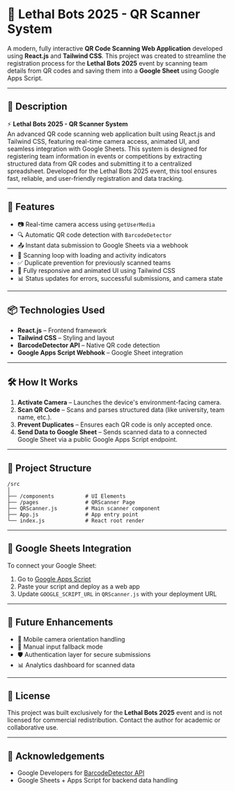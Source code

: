 # 🤖 Lethal Bots 2025 - QR Scanner System

A modern, fully interactive **QR Code Scanning Web Application** developed using **React.js** and **Tailwind CSS**. This project was created to streamline the registration process for the **Lethal Bots 2025** event by scanning team details from QR codes and saving them into a **Google Sheet** using Google Apps Script.

---

## 📌 Description

⚡ **Lethal Bots 2025 - QR Scanner System**  
An advanced QR code scanning web application built using React.js and Tailwind CSS, featuring real-time camera access, animated UI, and seamless integration with Google Sheets. This system is designed for registering team information in events or competitions by extracting structured data from QR codes and submitting it to a centralized spreadsheet. Developed for the Lethal Bots 2025 event, this tool ensures fast, reliable, and user-friendly registration and data tracking.


---

## 🚀 Features

- 📷 Real-time camera access using `getUserMedia`
- 🔍 Automatic QR code detection with `BarcodeDetector`
- 📤 Instant data submission to Google Sheets via a webhook
- 🔁 Scanning loop with loading and activity indicators
- ✅ Duplicate prevention for previously scanned teams
- 🎨 Fully responsive and animated UI using Tailwind CSS
- 📊 Status updates for errors, successful submissions, and camera state

---

## 📦 Technologies Used

- **React.js** – Frontend framework
- **Tailwind CSS** – Styling and layout
- **BarcodeDetector API** – Native QR code detection
- **Google Apps Script Webhook** – Google Sheet integration

---

## 🛠️ How It Works

1. **Activate Camera** – Launches the device's environment-facing camera.
2. **Scan QR Code** – Scans and parses structured data (like university, team name, etc.).
3. **Prevent Duplicates** – Ensures each QR code is only accepted once.
4. **Send Data to Google Sheet** – Sends scanned data to a connected Google Sheet via a public Google Apps Script endpoint.

---

## 📁 Project Structure

```
/src
│
├── /components          # UI Elements
├── /pages               # QRScanner Page
├── QRScanner.js         # Main scanner component
├── App.js               # App entry point
└── index.js             # React root render
```

---

## 🔐 Google Sheets Integration

To connect your Google Sheet:

1. Go to [Google Apps Script](https://script.google.com)
2. Paste your script and deploy as a web app
3. Update `GOOGLE_SCRIPT_URL` in `QRScanner.js` with your deployment URL

---

## 📌 Future Enhancements

- 📱 Mobile camera orientation handling
- 🧾 Manual input fallback mode
- 🛡️ Authentication layer for secure submissions
- 📊 Analytics dashboard for scanned data

---

## 📄 License

This project was built exclusively for the **Lethal Bots 2025** event and is not licensed for commercial redistribution. Contact the author for academic or collaborative use.

---

## 🙌 Acknowledgements

- Google Developers for [BarcodeDetector API](https://developer.mozilla.org/en-US/docs/Web/API/BarcodeDetector)
- Google Sheets + Apps Script for backend data handling
